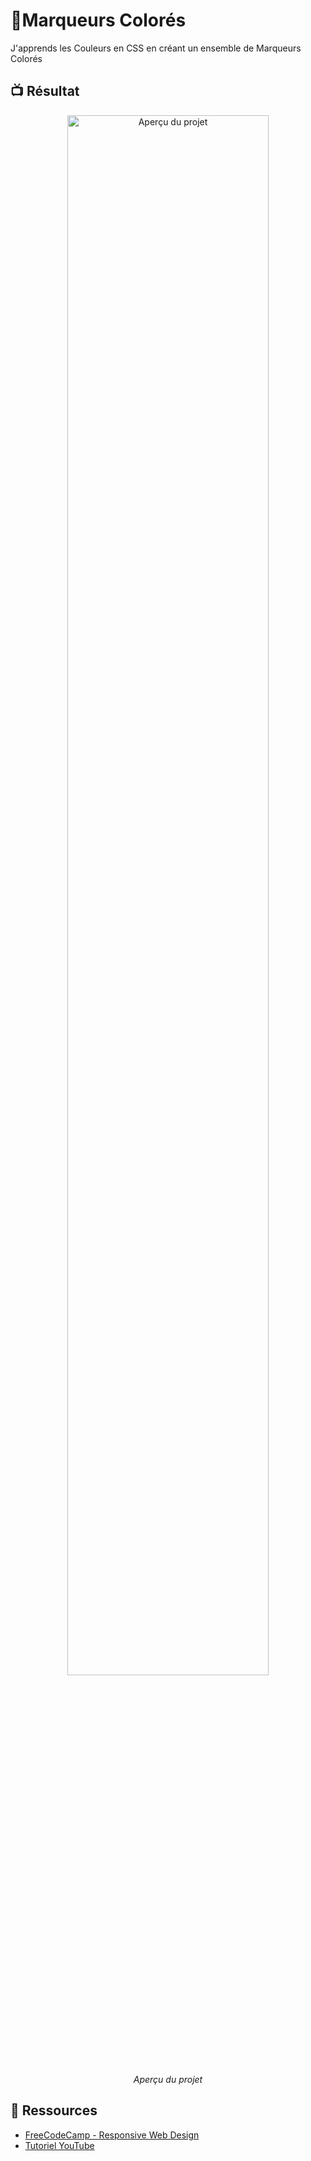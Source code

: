 # 🎨Marqueurs Colorés
J'apprends les Couleurs en CSS en créant un ensemble de Marqueurs Colorés

## 📺 Résultat
<div align="center">
  <img src="Output.png" alt="Aperçu du projet" width="80%">
  <p><em> Aperçu du projet</em></p>
</div>

## 🔗 Ressources  
- [FreeCodeCamp - Responsive Web Design](https://www.freecodecamp.org/learn/2022/responsive-web-design/learn-css-colors-by-building-a-set-of-colored-markers/step-1)
- [Tutoriel YouTube](https://youtu.be/gJT9VX9ghBQ?si=N1lFYW-HdYJlXIGp)

